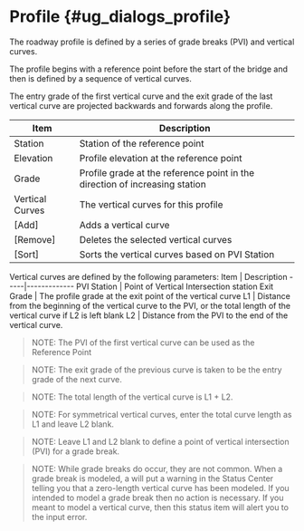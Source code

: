 Profile {#ug_dialogs_profile}
==============================================
The roadway profile is defined by a series of grade breaks (PVI) and vertical curves.

The profile begins with a reference point before the start of the bridge and then is defined by a sequence of vertical curves.

The entry grade of the first vertical curve and the exit grade of the last vertical curve are projected backwards and forwards along the profile.

Item | Description 
-----|------------
Station | Station of the reference point
Elevation | Profile elevation at the reference point
Grade | Profile grade at the reference point in the direction of increasing station
Vertical Curves | The vertical curves for this profile
[Add] | Adds a vertical curve
[Remove] | Deletes the selected vertical curves
[Sort] | Sorts the vertical curves based on PVI Station

Vertical curves are defined by the following parameters:
Item | Description
-----|-------------
PVI Station | Point of Vertical Intersection station
Exit Grade | The profile grade at the exit point of the vertical curve
L1 | Distance from the beginning of the vertical curve to the PVI, or the total length of the vertical curve if L2 is left blank
L2 | Distance from the PVI to the end of the vertical curve.

> NOTE: The PVI of the first vertical curve can be used as the Reference Point

> NOTE: The exit grade of the previous curve is taken to be the entry grade of the next curve.

> NOTE: The total length of the vertical curve is L1 + L2. 

> NOTE: For symmetrical vertical curves, enter the total curve length as L1 and leave L2 blank.

> NOTE: Leave L1 and L2 blank to define a point of vertical intersection (PVI) for a grade break.

> NOTE: While grade breaks do occur, they are not common. When a grade break is modeled, a will put a warning in the Status Center telling you that a zero-length vertical curve has been modeled. If you intended to model a grade break then no action is necessary. If you meant to model a vertical curve, then this status item will alert you to the input error.
